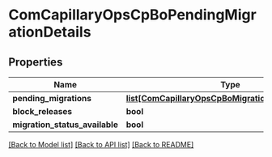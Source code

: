# ComCapillaryOpsCpBoPendingMigrationDetails

## Properties
Name | Type | Description | Notes
------------ | ------------- | ------------- | -------------
**pending_migrations** | [**list[ComCapillaryOpsCpBoMigrationScriptMetadata]**](ComCapillaryOpsCpBoMigrationScriptMetadata.md) |  | [optional] 
**block_releases** | **bool** |  | [optional] 
**migration_status_available** | **bool** |  | [optional] 

[[Back to Model list]](../README.md#documentation-for-models) [[Back to API list]](../README.md#documentation-for-api-endpoints) [[Back to README]](../README.md)

